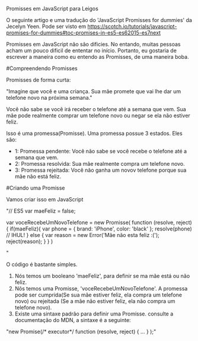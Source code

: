 Promisses em JavaScript para Leigos

O seguinte artigo e uma tradução do 'JavaScript Promisses for dummies' da Jecelyn Yeen. Pode ser visto em https://scotch.io/tutorials/javascript-promises-for-dummies#toc-promises-in-es5-es62015-es7next

Promisses em JavaScript não são dificies. No entando, muitas pessoas acham um pouco dificil de ententar no início. Portanto, eu gostaria de escrever a maneira como eu entendo as Promisses, de uma maneira boba.

#Compreendendo Promisses

Promisses de forma curta:

"Imagine que você e uma criança. Sua mãe promete que vai lhe dar um telefone novo na próxima semana."

Você não sabe se você irá receber o telefone até a semana que vem. Sua mãe pode realmente comprar um telefone novo ou negar se ela não estiver feliz.

Isso é uma promessa(Promisse). Uma promessa possue 3 estados. Eles são:

 - 1: Promessa pendente: Você não sabe se você recebe o telefone até a semana que vem.  
 - 2: Promessa resolvida: Sua mãe realmente compra um telefone novo.
 - 3: Promessa rejeitada: Você não ganha um novov telefone porque sua mãe não está feliz.

#Criando uma Promisse

Vamos criar isso em JavaScript

"// ES5
var maeFeliz = false;

var voceRecebeUmNovoTelefone = new Promisse(
    function (resolve, reject) {
        if(maeFeliz){
            var phone = {
                brand: 'iPhone',
                color: 'black'
            };
            resolve(phone) // IHUL!
        } else {
            var reason = new Error('Mãe não esta feliz :(');
            reject(reason);
        }
    }
)

"

O código é bastante simples.

1. Nós temos um booleano 'maeFeliz', para definir se ma mãe está ou não feliz.
2. Nõs temos uma Promisse, 'voceRecebeUmNovoTelefone'. A promessa pode ser cumprida(Se sua mãe estiver feliz, ela compra um telefone novo) ou rejeitada (Se a mãe não estiver feliz, ela não compra um telefone novo).
3. Existe uma sintaxe padrão para definir uma Promisse. consulte a documentação do MDN, a sintaxe é a seguinte:

"new Promise(/* executor*/ function (resolve, reject) { ... } );"